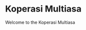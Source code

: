 # Koperasi Multiasa

<!-- There are many variations of passages of Lorem Ipsum available, but the majority have suffered alteration in some form, by injected humour, or randomised words which don't look even slightly believable. -->

Welcome to the Koperasi Multiasa
